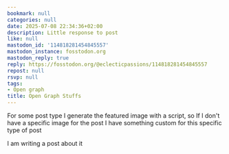 ```yaml
---
bookmark: null
categories: null
date: 2025-07-08 22:34:36+02:00
description: Little response to post
like: null
mastodon_id: '114818281454845557'
mastodon_instance: fosstodon.org
mastodon_reply: true
reply: https://fosstodon.org/@eclecticpassions/114818281454845557
repost: null
rsvp: null
tags:
- Open graph
title: Open Graph Stuffs
---
```


For some post type I generate the featured image with a script, so If I don't have a specific image for the post I have something custom for this specific type of post

I am writing a post about it